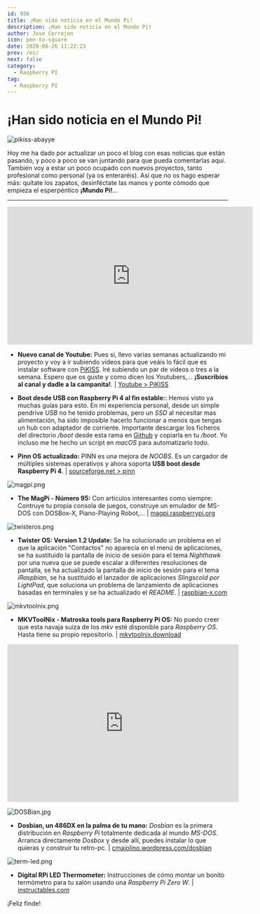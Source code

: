 ```yaml
---
id: 936
title: ¡Han sido noticia en el Mundo Pi!
description: ¡Han sido noticia en el Mundo Pi!
author: Jose Cerrejon
icon: pen-to-square
date: 2020-06-26 11:22:23
prev: /es/
next: false
category:
  - Raspberry PI
tag:
  - Raspberry PI
---
```


# ¡Han sido noticia en el Mundo Pi!

![pikiss-abayye](/images/2020/06/pikiss-abayye.png)

Hoy me ha dado por actualizar un poco el blog con esas noticias que están pasando, y poco a poco se van juntando para que pueda comentarlas aquí. También voy a estar un poco ocupado con nuevos proyectos, tanto profesional como personal (ya os enteraréis). Así que no os hago esperar más: quítate los zapatos, desinféctate las manos y ponte cómodo que empieza el esperpéntico **¡Mundo Pi!**...

- - -
<iframe width="560" height="315" src="https://www.youtube.com/embed/j4kMqi3hamY" frameborder="0" allow="accelerometer; autoplay; encrypted-media; gyroscope; picture-in-picture" allowfullscreen></iframe>

* **Nuevo canal de Youtube:** Pues si, llevo varias semanas actualizando mi proyecto y voy a ir subiendo vídeos para que veáis lo fácil que es instalar software con [PiKISS](https://github.com/jmcerrejon/PiKISS). Iré subiendo un par de vídeos o tres a la semana. Espero que os guste y como dicen los Youtubers,... **¡Suscribíos al canal y dadle a la campanita!**. | [Youtube > PiKISS](https://www.youtube.com/watch?v=j4kMqi3hamY&list=PLXhElW3ALmWh8p0mn1ZECawkKyF8QzNNP)

* **Boot desde USB con Raspberry Pi 4 al fin estable:**: Hemos visto ya muchas guías para esto. En mi experiencia personal, desde un simple pendrive *USB* no he tenido problemas, pero un *SSD* al necesitar mas alimentación, ha sido imposible hacerlo funcionar a menos que tengas un hub con adaptador de corriente. Importante descargar los ficheros del directorio */boot* desde esta rama en [Github](https://github.com/raspberrypi/firmware/tree/a6c9b6b48ce86ef2527586a50760d52f1b33f642) y copiarla en tu */boot*. Yo incluso me he hecho un script en *macOS* para automatizarlo todo.

* **Pinn OS actualizado:** PINN es una mejora de *NOOBS*. Es un cargador de múltiples sistemas operativos y ahora soporta **USB boot desde Raspberry Pi 4**. | [sourceforge.net > pinn](https://sourceforge.net/projects/pinn/)

![magpi.png](/images/2020/06/magpi.png)

* **The MagPi - Número 95:** Con articulos interesantes como siempre: Contruye tu propia consola de juegos, construye un emulador de MS-DOS con DOSBox-X, Piano-Playing Robot,...  | [magpi.raspberrypi.org](https://magpi.raspberrypi.org/issues/95)

![twisteros.png](/images/2020/06/twisteros.png)

* **Twister OS: Version 1.2 Update:** Se ha solucionado un problema en el que la aplicación "Contactos" no aparecía en el menú de aplicaciones, se ha sustituido la pantalla de inicio de sesión para el tema *Nighthawk* por una nueva que se puede escalar a diferentes resoluciones de pantalla, se ha actualizado la pantalla de inicio de sesión para el tema *iRaspbian*, se ha sustituido el lanzador de aplicaciones *Slingscold por LightPad*, que soluciona un problema de lanzamiento de aplicaciones basadas en terminales y se ha actualizado el *README*. | [raspbian-x.com](https://raspbian-x.com/)

![mkvtoolnix.png](/images/2020/06/mkvtoolnix.png)

* **MKVToolNix - Matroska tools para Raspberry Pi OS:** No puedo creer que esta navaja suiza de los *mkv* esté disponible para *Raspberry OS*. Hasta tiene su propio repositorio. | [mkvtoolnix.download](https://mkvtoolnix.download/downloads.html#raspbian)

<iframe width="528" height="360" src="https://www.youtube.com/embed/wXaCJ0RlmuE" frameborder="0" allow="accelerometer; autoplay; encrypted-media; gyroscope; picture-in-picture" allowfullscreen></iframe>

![DOSBian.jpg](/images/2020/06/DOSBian.jpg)

* **Dosbian, un 486DX en la palma de tu mano:** *Dosbian* es la primera distribución en *Raspberry Pi* totalmente dedicada al mundo *MS-DOS*. Arranca directamente *Dosbox* y desde allí, puedes instalar lo que quieras y construir tu retro-pc. | [cmaiolino.wordpress.com/dosbian](https://cmaiolino.wordpress.com/dosbian/)

![term-led.png](/images/2020/06/term-led.png)

* **Digital RPi LED Thermometer:** Instrucciones de cómo montar un bonito termómetro para tu salón usando una *Raspberry Pi Zero W*. | [instructables.com](https://www.instructables.com/id/Digital-RPi-LED-Thermometer/)



 

¡Feliz finde!

